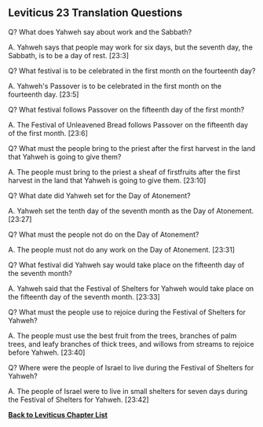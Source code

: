 ## Leviticus 23 Translation Questions ##

Q? What does Yahweh say about work and the Sabbath?

A. Yahweh says that people may work for six days, but the seventh day, the Sabbath, is to be a day of rest. [23:3]

Q? What festival is to be celebrated in the first month on the fourteenth day?

A. Yahweh's Passover is to be celebrated in the first month on the fourteenth day. [23:5]

Q? What festival follows Passover on the fifteenth day of the first month?

A. The Festival of Unleavened Bread follows Passover on the fifteenth day of the first month. [23:6]

Q? What must the people bring to the priest after the first harvest in the land that Yahweh is going to give them?

A. The people must bring to the priest a sheaf of firstfruits after the first harvest in the land that Yahweh is going to give them. [23:10]

Q? What date did Yahweh set for the Day of Atonement?

A. Yahweh set the tenth day of the seventh month as the Day of Atonement. [23:27]

Q? What must the people not do on the Day of Atonement?

A. The people must not do any work on the Day of Atonement. [23:31]

Q? What festival did Yahweh say would take place on the fifteenth day of the seventh month?

A. Yahweh said that the Festival of Shelters for Yahweh would take place on the fifteenth day of the seventh month. [23:33]

Q? What must the people use to rejoice during the Festival of Shelters for Yahweh?

A. The people must use the best fruit from the trees, branches of palm trees, and leafy branches of thick trees, and willows from streams to rejoice before Yahweh. [23:40]

Q? Where were the people of Israel to live during the Festival of Shelters for Yahweh?

A. The people of Israel were to live in small shelters for seven days during the Festival of Shelters for Yahweh. [23:42]

__[Back to Leviticus Chapter List](./)__

